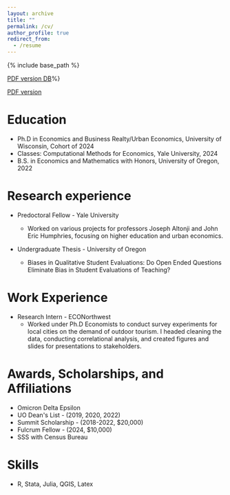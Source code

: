 ```yaml
---
layout: archive
title: ""
permalink: /cv/
author_profile: true
redirect_from:
  - /resume
---
```


{% include base_path %}

[PDF version DB](https://www.dropbox.com/scl/fi/v3kcyf2ivbx6h1e9pvv9d/marron_cv-2.pdf?rlkey=rs55550k1aob5csm240lzbjzi&dl=0)%}

[PDF version](/lucas-marron.github.io/assets/cv/marron_cv.pdf)

Education
======
* Ph.D in Economics and Business Realty/Urban Economics, University of Wisconsin, Cohort of 2024
* Classes: Computational Methods for Economics, Yale University, 2024
* B.S. in Economics and Mathematics with Honors, University of Oregon, 2022

Research experience
======
* Predoctoral Fellow - Yale University
  * Worked on various projects for professors Joseph Altonji and John Eric Humphries, focusing on higher education and urban economics.

* Undergraduate Thesis - University of Oregon
  * Biases in Qualitative Student Evaluations: Do Open Ended Questions Eliminate Bias in Student Evaluations of Teaching?

Work Experience
======
* Research Intern - ECONorthwest
  * Worked under Ph.D Economists to conduct survey experiments for local cities on the demand of outdoor tourism. I headed cleaning the data, conducting correlational analysis, and created figures and slides for presentations to stakeholders.

Awards, Scholarships, and Affiliations
======
* Omicron Delta Epsilon
* UO Dean's List - (2019, 2020, 2022)
* Summit Scholarship - (2018-2022, $20,000)
* Fulcrum Fellow - (2024, $10,000)
* SSS with Census Bureau
  
Skills
======
* R, Stata, Julia, QGIS, Latex
